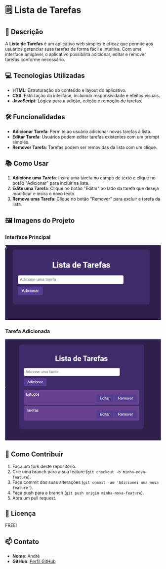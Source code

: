 # 🗒️ Lista de Tarefas

## 📖 Descrição
A **Lista de Tarefas** é um aplicativo web simples e eficaz que permite aos usuários gerenciar suas tarefas de forma fácil e intuitiva. Com uma interface amigável, o aplicativo possibilita adicionar, editar e remover tarefas conforme necessário.

## 💻 Tecnologias Utilizadas
- **HTML**: Estruturação do conteúdo e layout do aplicativo.
- **CSS**: Estilização da interface, incluindo responsividade e efeitos visuais.
- **JavaScript**: Lógica para a adição, edição e remoção de tarefas.

## 🛠️ Funcionalidades
- **Adicionar Tarefa**: Permite ao usuário adicionar novas tarefas à lista.
- **Editar Tarefa**: Usuários podem editar tarefas existentes com um prompt simples.
- **Remover Tarefa**: Tarefas podem ser removidas da lista com um clique.

## 📚 Como Usar
1. **Adicione uma Tarefa**: Insira uma tarefa no campo de texto e clique no botão "Adicionar" para incluir na lista.
2. **Edite uma Tarefa**: Clique no botão "Editar" ao lado da tarefa que deseja modificar e insira o novo texto.
3. **Remova uma Tarefa**: Clique no botão "Remover" para excluir a tarefa da lista.

## 🖼️ Imagens do Projeto
### Interface Principal
![Interface Principal](./assets/principal.png)

### Tarefa Adicionada
![Tarefa Adicionada](./assets/principal2.png)

## 🤝 Como Contribuir
1. Faça um fork deste repositório.
2. Crie uma branch para a sua feature (`git checkout -b minha-nova-feature`).
3. Faça commit das suas alterações (`git commit -am 'Adicionei uma nova feature'`).
4. Faça push para a branch (`git push origin minha-nova-feature`).
5. Abra um pull request.

## 📜 Licença
FREE!

## 📫 Contato
- **Nome**: André
- **GitHub**: [Perfil GitHub](https://github.com/4ndredev21)
